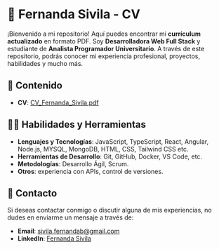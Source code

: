 # 💼 Fernanda Sivila - CV

¡Bienvenido a mi repositorio! Aquí puedes encontrar mi **currículum actualizado** en formato PDF. Soy **Desarrolladora Web Full Stack** y estudiante de **Analista Programador Universitario**. A través de este repositorio, podrás conocer mi experiencia profesional, proyectos, habilidades y mucho más.

## 📄 Contenido

- **CV**: [CV_Fernanda_Sivila.pdf](./CV_Fernanda_Sivila.pdf)

## 👩‍💻 Habilidades y Herramientas

- **Lenguajes y Tecnologías**: JavaScript, TypeScript, React, Angular, Node.js, MYSQL, MongoDB, HTML, CSS, Tailwind CSS etc.
- **Herramientas de Desarrollo**: Git, GitHub, Docker, VS Code, etc.
- **Metodologías**: Desarrollo Ágil, Scrum.
- **Otros**: experiencia con APIs, control de versiones.

## 📧 Contacto

Si deseas contactar conmigo o discutir alguna de mis experiencias, no dudes en enviarme un mensaje a través de:

- **Email**: [sivila.fernandab@gmail.com](sivila.fernandab@gmail.com)
- **LinkedIn**: [Fernanda Sivila](https://www.linkedin.com/in/fernanda-sivila/)

